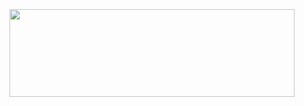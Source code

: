<div id="header" align="center">
  <img src="https://media.giphy.com/media/HscDLzkO8EOTmgkhQP/giphy.gif?cid=790b7611zbu61ekug9ynox49z4i1wsu6g835s2wbsanfgvrb&ep=v1_gifs_search&rid=giphy.gif&ct=g" width="100%" height="20%" />
</div>
